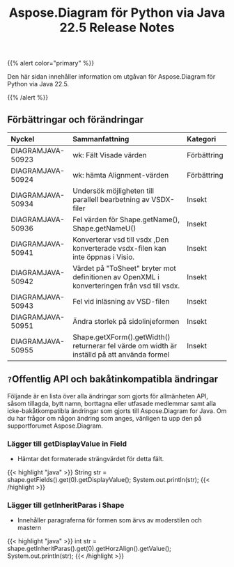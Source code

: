 ﻿---
title: Aspose.Diagram för Python via Java 22.5 Release Notes
type: docs
weight: 23
url: /sv/java/aspose-diagram-for-python-via-java-22-5-release-notes/
---
{{% alert color="primary" %}}

Den här sidan innehåller information om utgåvan för Aspose.Diagram för Python via Java 22.5.

{{% /alert %}}
## **Förbättringar och förändringar**  ##

|**Nyckel**|**Sammanfattning**|**Kategori**|
|:- |:- |:- |
|DIAGRAMJAVA-50923|wk: Fält Visade värden|Förbättring|
|DIAGRAMJAVA-50924|wk: hämta Alignment-värden|Förbättring|
|DIAGRAMJAVA-50934|Undersök möjligheten till parallell bearbetning av VSDX-filer|Insekt|
|DIAGRAMJAVA-50936|Fel värden för Shape.getName(), Shape.getNameU()|Insekt|
|DIAGRAMJAVA-50941|Konverterar vsd till vsdx ,Den konverterade vsdx-filen kan inte öppnas i Visio.|Insekt|
|DIAGRAMJAVA-50942|Värdet på "ToSheet" bryter mot definitionen av OpenXML i konverteringen från vsd till vsdx.|Insekt|
|DIAGRAMJAVA-50943|Fel vid inläsning av VSD-filen|Insekt|
|DIAGRAMJAVA-50951|Ändra storlek på sidolinjeformen|Insekt|
|DIAGRAMJAVA-50955|Shape.getXForm().getWidth() returnerar fel värde om width är inställd på att använda formel|Insekt|

## `?`**Offentlig API och bakåtinkompatibla ändringar**
Följande är en lista över alla ändringar som gjorts för allmänheten API, såsom tillagda, bytt namn, borttagna eller utfasade medlemmar samt alla icke-bakåtkompatibla ändringar som gjorts till Aspose.Diagram for Java. Om du har frågor om någon ändring som anges, vänligen ta upp den på supportforumet Aspose.Diagram.

### **Lägger till getDisplayValue in Field**
- Hämtar det formaterade strängvärdet för detta fält.

{{< highlight "java" >}}
String str = shape.getFields().get(0).getDisplayValue();
System.out.println(str);
{{< /highlight >}}

### **Lägger till getInheritParas i Shape**
- Innehåller paragraferna för formen som ärvs av moderstilen och mastern

{{< highlight "java" >}}
int str = shape.getInheritParas().get(0).getHorzAlign().getValue();
System.out.println(str);
{{< /highlight >}}
